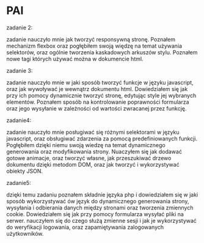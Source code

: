 # PAI

zadanie 2:

zadanie nauczyło mnie jak tworzyć responsywną stronę. Poznałem mechanizm flexbox oraz pogłębiłem swoją więdzę na temat używania selektorów, oraz ogólnie tworzenia kaskadowych arkuszów stylu. Poznałem nowe tagi których używać można w dokumencie html.

zadanie 3:

zadanie nauczyło mnie w jaki sposób tworzyć funkcje w języku javascript, oraz jak wywoływać je wewnątrz dokumentu html. Dowiedziałem się jak przy ich pomocy dynamicznie tworzyć stronę, edytując style jej wybranych elementów. Poznałem sposób na kontrolowanie poprawności formularza oraz jego wysyłanie w zależności od wartości zwracanej przez funkcję.

zadanie4:

zadanie nauczyło mnie posługiwać się różnymi selektorami w języku javascript, oraz obsługiwać zdarzenia za pomocą predefiniowanych funkcji. Pogłębiłem dzięki niemu swoją wiedzę na temat dynamicznego generowania oraz modyfikowania strony. Nuaczyłem się jak dodawać gotowe animacje, oraz tworzyć własne, jak przeszukiwać drzewo dokumentu dzięki metodom DOM, oraz jak tworzyć i wykorzystywać obiekty JSON.

zadanie5:

dzięki temu zadaniu poznałem składnie języka php i dowiedziałem się w jaki sposób wykorzystywać ów język do dynamicznego generowania strony, wysyłania i odbierania danych między stronami oraz tworzenia zmiennych cookie. Dowiedziałem się jak przy pomocy formularza wysyłać pliki na serwer. nauczyłem się do czego służą zmienne sesji i jak je wykorzystywać do weryfikacji logowania, oraz zapamiętywania zalogowanych użytkowników.
